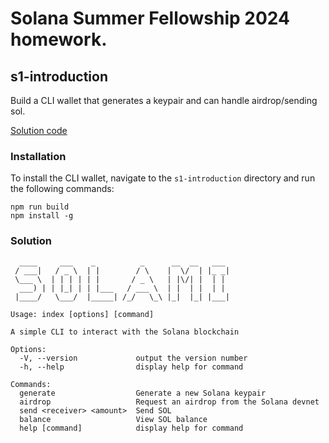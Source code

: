 # Solana Summer Fellowship 2024 homework.


## s1-introduction

Build a CLI wallet that generates a keypair and can handle airdrop/sending sol.

[Solution code](./s1-introduction)

### Installation
To install the CLI wallet, navigate to the `s1-introduction` directory and run the following commands:
```
npm run build
npm install -g
```

### Solution

```
  ____     ___    _          _      __  __   ___ 
 / ___|   / _ \  | |        / \    |  \/  | |_ _|
 \___ \  | | | | | |       / _ \   | |\/| |  | | 
  ___) | | |_| | | |___   / ___ \  | |  | |  | | 
 |____/   \___/  |_____| /_/   \_\ |_|  |_| |___|
                                                 
Usage: index [options] [command]

A simple CLI to interact with the Solana blockchain

Options:
  -V, --version             output the version number
  -h, --help                display help for command

Commands:
  generate                  Generate a new Solana keypair
  airdrop                   Request an airdrop from the Solana devnet
  send <receiver> <amount>  Send SOL
  balance                   View SOL balance
  help [command]            display help for command
  ```